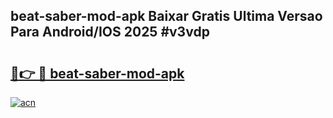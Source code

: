 ## beat-saber-mod-apk Baixar Gratis Ultima Versao Para Android/IOS 2025 #v3vdp

# <h2><a href="https://ainizakaria.my?title=beat-saber-mod-apk&ref=20M">🔗👉 🔴 beat-saber-mod-apk</a></h2>

[![acn](https://github.com/user-attachments/assets/0f9c940e-d8b0-45ae-aac7-cd30a18b3e1c)](https://ainizakaria.my?title=beat-saber-mod-apk&ref=20M)

